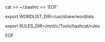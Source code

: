 cat >> ~/.bashrc << 'EOF'

export WORDLIST_DIR=/usr/share/wordlists

export RULES_DIR=/mnt/c/Tools/hashcat/rules

EOF
